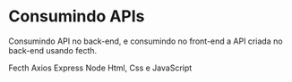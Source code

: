 # Consumindo APIs
Consumindo API no back-end, e consumindo no front-end a API criada no back-end usando fecth.

Fecth
Axios
Express
Node
Html, Css e JavaScript
